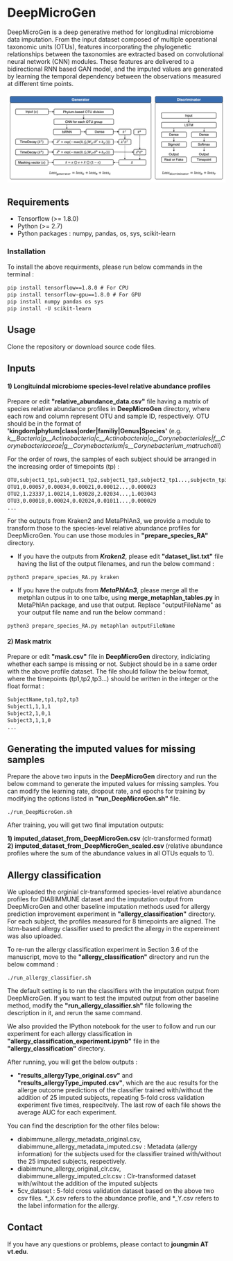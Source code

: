 # DeepMicroGen
DeepMicroGen is a deep generative method for longitudinal microbiome data imputation. From the input dataset composed of multiple operational taxonomic units (OTUs), features incorporating the phylogenetic relationships between the taxonomies are extracted based on convolutional neural network (CNN) modules. These features are delivered to a bidirectional RNN based GAN model, and the imputed values are generated by learning the temporal dependency between the observations measured at different time points.

![Figure](https://github.com/joungmin-choi/DeepMicroGen/blob/main/fig_architecture.png?raw=true)

## Requirements
* Tensorflow (>= 1.8.0)
* Python (>= 2.7)
* Python packages : numpy, pandas, os, sys, scikit-learn

### Installation
To install the above requirments, please run below commands in the terminal :
```
pip install tensorflow==1.8.0 # For CPU
pip install tensorflow-gpu==1.8.0 # For GPU
pip install numpy pandas os sys
pip install -U scikit-learn
```

## Usage
Clone the repository or download source code files.

## Inputs
#### 1) Longituindal microbiome species-level relative abundance profiles
Prepare or edit **"relative_abundance_data.csv"** file having a matrix of species relative abundance profiles in **DeepMicroGen** directory, where each row and column represent OTU and sample ID, respectively. OTU should be in the format of **'kingdom|phylum|class|order|familiy|Genus|Species'** 
(e.g. *k__Bacteria|p__Actinobacteria|c__Actinobacteria|o__Corynebacteriales|f__Corynebacteriaceae|g__Corynebacterium|s__Corynebacterium_matruchotii*)

For the order of rows, the samples of each subject should be arranged in the increasing order of timepoints (tp) :

```
OTU,subject1_tp1,subject1_tp2,subject1_tp3,subject2_tp1...,subjectn_tp3
OTU1,0.00057,0.00034,0.00021,0.00012...,0.000023
OTU2,1.23337,1.00214,1.03028,2.02034...,1.003043
OTU3,0.00018,0.00024,0.02024,0.01011...,0.000029
...
```
For the outputs from Kraken2 and MetaPhlAn3, we provide a module to transform those to the species-level relative abundance profiles for DeepMicroGen. You can use those modules in **"prepare_species_RA"** directory.

* If you have the outputs from ***Kraken2***, please edit **"dataset_list.txt"** file having the list of the output filenames, and run the below command :
```
python3 prepare_species_RA.py kraken
```

* If you have the outputs from ***MetaPhlAn3***, please merge all the metphlan outpus in to one talbe, using **merge_metaphlan_tables.py** in MetaPhlAn package, and use that output. Replace "outputFileName" as your output file name and run the below command : 
```
python3 prepare_species_RA.py metaphlan outputFileName
```

#### 2) Mask matrix 
Prepare or edit **"mask.csv"** file in **DeepMicroGen** directory, indiciating whether each sampe is missing or not. Subject should be in a same order with the above profile dataset. The file should follow the below format, where the timepoints (tp1,tp2,tp3...) should be written in the integer or the float format :
```
SubjectName,tp1,tp2,tp3
Subject1,1,1,1
Subject2,1,0,1
Subject3,1,1,0
...
```

## Generating the imputed values for missing samples
Prepare the above two inputs in the **DeepMicroGen** directory and run the below command to generate the imputed values for missing samples. You can modify the learning rate, dropout rate, and epochs for training by modifying the options listed in **"run_DeepMicroGen.sh"** file.
```
./run_DeepMicroGen.sh
```

After training, you will get two final imputation outputs:  

**1) imputed_dataset_from_DeepMicroGen.csv** (clr-transformed format)  
**2) imputed_dataset_from_DeepMicroGen_scaled.csv** (relative abundance profiles where the sum of the abundance values in all OTUs equals to 1).

## Allergy classification ##
We uploaded the orginial clr-transformed species-level relative abundance profiles for DIABIMMUNE dataset and the imputation output from DeepMicroGen and other baseline imputation methods used for allergy prediction improvement experiment in **"allergy_classification"** directory. For each subject, the profiles measured for 8 timepoints are aligned. The lstm-based allergy classifier used to predict the allergy in the expereiment was also uploaded. 

To re-run the allergy classification experiment in Section 3.6 of the manuscript, move to the **"allergy_classification"** directory and run the below command :
```
./run_allergy_classifier.sh
```

The default setting is to run the classifiers with the imputation output from DeepMicroGen. If you want to test the imputed output from other baseline method, modify the **"run_allergy_classifier.sh"** file following the description in it, and rerun the same command.

We also provided the IPython notebook for the user to follow and run our experiment for each allergy classification in **"allergy_classification_experiment.ipynb"** file in the **"allergy_classification"** directory. 

After running, you will get the below outputs : 
* **"results_allergyType_original.csv"** and **"results_allergyType_imputed.csv"**, which are the auc results for the allerge outcome predictions of the classifier trained with/without the addition of 25 imputed subjects, repeating 5-fold cross validation experiment five times, respecitvely. The last row of each file shows the average AUC for each experiment.

You can find the description for the other files below:
* diabimmune_allergy_metadata_original.csv, diabimmune_allergy_metadata_imputed.csv : Metadata (allergy information) for the subjects used for the classifier trained with/without the 25 imputed subjects, respectively.
* diabimmune_allergy_original_clr.csv, diabimmune_allergy_imputed_clr.csv : Clr-transformed dataset with/wihtout the addition of the imputed subjects
* 5cv_dataset : 5-fold cross validation dataset based on the above two csv files. \*_X.csv refers to the abundance profile, and \*_Y.csv refers to the label information for the allergy. 

## Contact
If you have any questions or problems, please contact to **joungmin AT vt.edu**.

